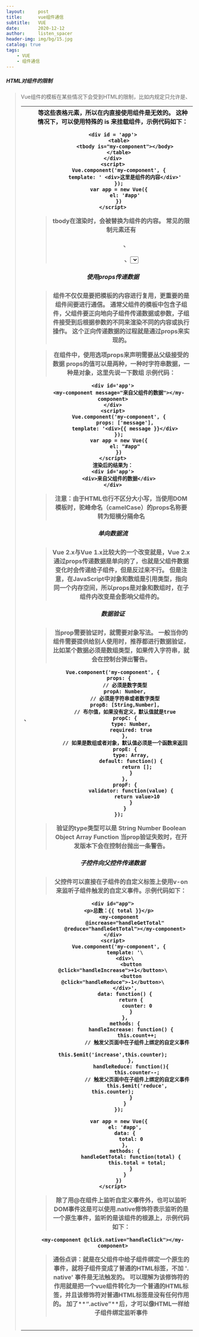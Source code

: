 ```yaml
---
layout:     post
title:      vue组件通信
subtitle:   VUE
date:       2020-12-12
author:     listen_spacer
header-img: img/bg/15.jpg
catalog: true
tags:
    - VUE
    - 组件通信
---
```

##### HTML对组件的限制
>Vue组件的模板在某些情况下会受到HTML的限制，比如<table>内规定只允许是<tr>、<td>、<th>等这些表格元素，所以在<table>内直接使用组件是无效的。
>这种情况下，可以使用特殊的 **is** 来挂载组件，示例代码如下：
```
<div id = 'app'>
    <table>
        <tbody is="my-component"></body>
    </table>
</div>
<script>
    Vue.component('my-component', {
        template: ' <div>这里是组件的内容</div>'
    });
    var app = new Vue({
        el: '#app'
    })
</script>
```
>tbody在渲染时，会被替换为组件的内容。
>常见的限制元素还有<ul>、<ol>、<select>。
>如果使用的是字符串模板，是不受限制的，比如vue单文件用法等。

##### 使用props传递数据
>组件不仅仅是要把模板的内容进行复用，更重要的是组件间要进行通信。
>通常父组件的模板中包含子组件，父组件要正向地向子组件传递数据或参数，子组件接受到后根据参数的不同来渲染不同的内容或执行操作。
>这个正向传递数据的过程就是通过props来实现的。

>在组件中，使用选项props来声明需要丛父级接受的数据
>props的值可以是两种，一种时字符串数据，一种是对象，这里先说一下数组
>示例代码：

```
<div id='app'>
    <my-component message="来自父组件的数据"></my-component>
</div>
<script>
    Vue.component('my-component', {
        props: ['message'],
        template: '<div>{{ message }}</div>
    });
    var app = new Vue({
        el: "#app"
    })
</script>
渲染后的结果为：
<div id='app'>
    <div>来自父组件的数据</div>
</div>
```
>注意：由于HTML也行不区分大小写，当使用DOM模板时，驼峰命名（camelCase）的props名称要转为短横分隔命名

##### 单向数据流
>Vue 2.x与Vue 1.x比较大的一个改变就是，Vue 2.x通过props传递数据是单向的了，也就是父组件数据变化时会传递给子组件，但是反过来不行。
>但是注意，在JavaScript中对象和数组是引用类型，指向同一个内存空间，所以**props是对象和数组时，在子组件内改变是会影响父组件的**。

##### 数据验证
>当prop需要验证时，就需要对象写法。
>一般当你的组件需要提供给别人使用时，推荐都进行数据验证，
>比如某个数据必须是数组类型，如果传入字符串，就会在控制台弹出警告。
```
Vue.component('my-component', {
    props: {
        // 必须是数字类型
        propA: Number,
        // 必须是字符串或者数字类型
        propB: [String,Number],
        // 布尔值，如果没有定义，默认值就是true
        propC: {
            type: Number,
            required: true
        },
        // 如果是数组或者对象，默认值必须是一个函数来返回
        propE: {
            type: Array,
            default: function() {
                return [];
            }
        },
        propF: {
            validator: function(value) {
                return value>10
            }
        }
    });
```
>验证的type类型可以是
>String
>Number
>Boolean
>Object
>Array
>Function
>当prop验证失败时，在开发版本下会在控制台抛出一条警告。

##### 子控件向父控件传递数据

> 父控件可以直接在子组件的自定义标签上使用v-on来监听子组件触发的自定义事件。示例代码如下：

```
<div id="app">
    <p>总数：{{ total }}</p>
    <my-component
        @increase="handleGetTotal"
        @reduce="handleGetTotal"></my-component>
</div>
<script>
    Vue.component('my-component', {
        template: '\
        <div>\
            <button @click="handleIncrease">+1</button>\
            <button @click="handleReduce">-1</button>\
        </div>',
        data: function() {
            return {
                counter: 0
            }
        },
        methods: {
            handleIncrease: function() {
                this.count++;
                // 触发父页面中在子组件上绑定的自定义事件
                this.$emit('increase',this.counter);
            },
            handleReduce: function(){
                this.counter--;
                // 触发父页面中在子组件上绑定的自定义事件
                this.$emit('reduce', this.counter);
            }
        }
    });
    
    var app = new Vue({
        el: '#app',
        data: {
            total: 0
        },
        methods: {
            handleGetTotal: function(total) {
                this.total = total;
            }
        }
    })
</script>
```
>除了用@在组件上监听自定义事件外，也可以监听DOM事件这是可以使用.native修饰符表示监听的是一个原生事件，监听的是该组件的根源上，示例代码如下：

```
<my-component @click.native="handleClick"></my-component>
```
>通俗点讲：就是在父组件中给子组件绑定一个原生的事件，就将子组件变成了普通的HTML标签，不加 **'. native'** 事件是无法触发的。
>可以理解为该修饰符的作用就是**把一个vue组件转化为一个普通的HTML标签**，并且该修饰符对普通HTML标签是没有任何作用的。
>加了**“.active”**后，才可以像HTML一样给子组件绑定监听事件
